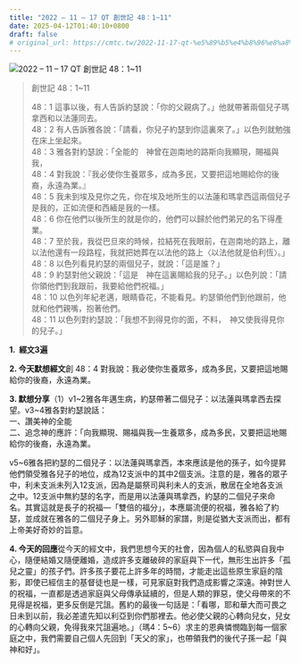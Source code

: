 ```yaml
---
title: "2022 – 11 – 17 QT 創世記 48：1~11"
date: 2025-04-12T01:40:10+0800
draft: false
# original_url: https://cmtc.tw/2022-11-17-qt-%e5%89%b5%e4%b8%96%e8%a8%98-48%ef%bc%9a111
---
```


![2022 – 11 – 17 QT 創世記 48：1~11](/images/qt.jpg  "2022 – 11 – 17 QT 創世記 48：1~11")

> 創世記 48：1~11
>
> 48：1 這事以後，有人告訴約瑟說：「你的父親病了。」他就帶著兩個兒子瑪拿西和以法蓮同去。  
> 48：2 有人告訴雅各說：「請看，你兒子約瑟到你這裏來了。」以色列就勉強在床上坐起來。  
> 48：3 雅各對約瑟說：「全能的　神曾在迦南地的路斯向我顯現，賜福與我，  
> 48：4 對我說：『我必使你生養眾多，成為多民，又要把這地賜給你的後裔，永遠為業。』  
> 48：5 我未到埃及見你之先，你在埃及地所生的以法蓮和瑪拿西這兩個兒子是我的，正如流便和西緬是我的一樣。  
> 48：6 你在他們以後所生的就是你的，他們可以歸於他們弟兄的名下得產業。  
> 48：7 至於我，我從巴旦來的時候，拉結死在我眼前，在迦南地的路上，離以法他還有一段路程，我就把她葬在以法他的路上〈以法他就是伯利恆〉。」  
> 48：8 以色列看見約瑟的兩個兒子，就說：「這是誰？」  
> 48：9 約瑟對他父親說：「這是　神在這裏賜給我的兒子。」以色列說：「請你領他們到我跟前，我要給他們祝福。」  
> 48：10 以色列年紀老邁，眼睛昏花，不能看見。約瑟領他們到他跟前，他就和他們親嘴，抱著他們。  
> 48：11 以色列對約瑟說：「我想不到得見你的面，不料，　神又使我得見你的兒子。」

**1.  經文3遍**

**2. 今天默想經文**創 48：4 對我說：我必使你生養眾多，成為多民，又要把這地賜給你的後裔，永遠為業。

**3. 默想分享**（1）v1~2雅各年邁生病，約瑟帶著二個兒子：以法蓮與瑪拿西去探望。v3~4雅各對約瑟說話：  
一、讚美神的全能  
二、追念神的應許：「向我顯現、賜福與我—生養眾多，成為多民，又要把這地賜給你的後裔，永遠為業。

v5~6雅各把約瑟的二個兒子：以法蓮與瑪拿西，本來應該是他的孫子，如今提昇他們領受雅各兒子的地位，成為12支派中的其中2個支派。注意的是，雅各的眾子中，利未支派未列入12支派，因為是屬祭司與利未人的支派，散居在全地各支派之中。12支派中無約瑟的名字，而是用以法蓮與瑪拿西，約瑟的二個兒子來命名。其實這就是長子的祝福—「雙倍的福分」，本應屬流便的祝福，雅各給了約瑟，並成就在雅各的二個兒子身上。另外耶穌的家譜，則是從猶大支派而出，都有上帝美好奇妙的旨意。

**4. 今天的回應**從今天的經文中，我們思想今天的社會，因為個人的私慾與自我中心，隨便結婚又隨便離婚，造成許多支離破碎的家庭與下一代，無形生出許多「孤兒之靈」的孩子們。許多孩子要花上許多年的時間，才能走出這些原生家庭的陰影，即使已經信主的基督徒也是一樣，可見家庭對我們造成影響之深遠。神對世人的祝福，一直都是透過家庭與父母傳承延續的，但是人類的罪惡，使父母帶來的不見得是祝福，更多反倒是咒詛。舊約的最後一句話是：「看哪，耶和華大而可畏之日未到以前，我必差遣先知以利亞到你們那裡去。他必使父親的心轉向兒女，兒女的心轉向父親，免得我來咒詛遍地。」（瑪4：5~6）求主的恩典憐憫臨到每一個家庭之中，我們需要自己個人先回到「天父的家」，也帶領我們的後代子孫一起「與神和好」。